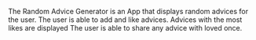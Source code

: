 The Random Advice Generator  is an App that displays random advices for the user. The user is able to add and like advices. Advices with the most likes are displayed
The user is able to share any advice with loved once.
